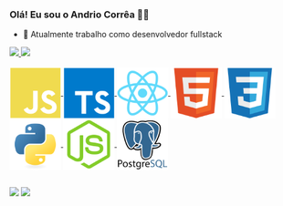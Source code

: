### Olá! Eu sou o Andrio Corrêa 👋🏾


- 🔭 Atualmente trabalho como desenvolvedor fullstack

 <div>
  <a href="https://github.com/andrioc">
  <img height="180em" src="https://github-readme-stats.vercel.app/api?username=andrioc&show_icons=true&theme=dark&include_all_commits=true&count_private=true"/>
  <img height="180em" src="https://github-readme-stats.vercel.app/api/top-langs/?username=andrioc&layout=compact&langs_count=7&theme=dark"/>
</div>

<div style="display: inline_block"><br>
  <img align="center" alt="andrioc-javascript" height="90" width="90" src="https://raw.githubusercontent.com/devicons/devicon/master/icons/javascript/javascript-plain.svg">
  <img align="center" alt="andrioc-typescript" height="90" width="90" src="https://raw.githubusercontent.com/devicons/devicon/master/icons/typescript/typescript-plain.svg">
  <img align="center" alt="andrioc-react" height="90" width="90" src="https://raw.githubusercontent.com/devicons/devicon/master/icons/react/react-original.svg">
  <img align="center" alt="andrioc-html" height="90" width="90" src="https://raw.githubusercontent.com/devicons/devicon/master/icons/html5/html5-original.svg">
  <img align="center" alt="andrioc-css" height="90" width="90" src="https://raw.githubusercontent.com/devicons/devicon/master/icons/css3/css3-original.svg">
  <img align="center" alt="andrioc-python" height="90" width="90" src="https://raw.githubusercontent.com/devicons/devicon/master/icons/python/python-original.svg">
  <img align="center" alt="andrioc-nodejs" height="90" width="90" src="https://raw.githubusercontent.com/devicons/devicon/master/icons/nodejs/nodejs-original.svg"> 
  <img align="center" alt="andrioc-postgresql" height="90" width="90" src="https://raw.githubusercontent.com/devicons/devicon/master/icons/postgresql/postgresql-original-wordmark.svg">
</div>
  
##
  
<div> 
  <a href="https://www.instagram.com/correa_andrio/" target="_blank"><img src="https://img.shields.io/badge/Instagram-E4405F?style=for-the-badge&logo=instagram&logoColor=white"></a>
  <a href="https://www.linkedin.com/in/andriocorrea/" target="_blank"><img src="https://img.shields.io/badge/-LinkedIn-%230077B5?style=for-the-badge&logo=linkedin&logoColor=white"></a> 
</div>
